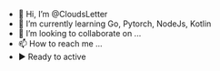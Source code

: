 - 👋 Hi, I’m @CloudsLetter
- 🌱 I’m currently learning Go, Pytorch, NodeJs, Kotlin
- 💞️ I’m looking to collaborate on ...
- 📫 How to reach me ...
- ▶️ Ready to active
<!---
CloudsLetter/CloudsLetter is a ✨ special ✨ repository because its `README.md` (this file) appears on your GitHub profile.
You can click the Preview link to take a look at your changes.
--->

